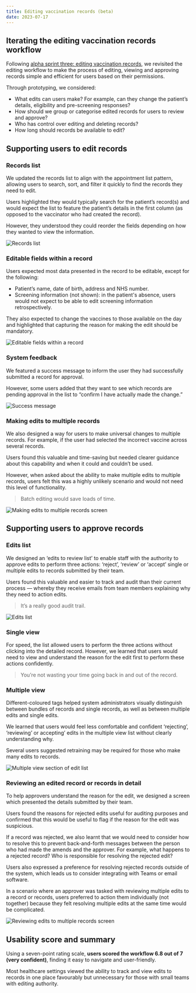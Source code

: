 ```yaml
---
title: Editing vaccination records (beta)
date: 2023-07-17
---
```


## Iterating the editing vaccination records workflow

Following [alpha sprint three: editing vaccination records](/record-a-vaccination/2023/05/sprint-three-editing-vaccination-records), we revisited the editing workflow to make the process of editing, viewing and approving records simple and efficient for users based on their permissions.

Through prototyping, we considered:

- What edits can users make? For example, can they change the patient’s details, eligibility and pre-screening responses?
- How should we group or categorise edited records for users to review and approve?
- Who has control over editing and deleting records?
- How long should records be available to edit?

## Supporting users to edit records

### Records list

We updated the records list to align with the appointment list pattern, allowing users to search, sort, and filter it quickly to find the records they need to edit.

Users highlighted they would typically search for the patient’s record(s) and would expect the list to feature the patient’s details in the first column (as opposed to the vaccinator who had created the record).

However, they understood they could reorder the fields depending on how they wanted to view the information.

![Records list](5j2btspdgmlfv9g8a0brnhj0v7sg.png)

### Editable fields within a record

Users expected most data presented in the record to be editable, except for the following:

- Patient’s name, date of birth, address and NHS number.
- Screening information (not shown): in the patient's absence, users would not expect to be able to edit screening information retrospectively.

They also expected to change the vaccines to those available on the day and highlighted that capturing the reason for making the edit should be mandatory.

![Editable fields within a record](vdehseo0l4jtxdkki3ee2gknke6t.png)

### System feedback

We featured a success message to inform the user they had successfully submitted a record for approval.

However, some users added that they want to see which records are pending approval in the list to “confirm I have actually made the change.”

![Success message](7xp09z34jvl7wf298jrzzmxv3p1x.png)

### Making edits to multiple records

We also designed a way for users to make universal changes to multiple records. For example, if the user had selected the incorrect vaccine across several records.

Users found this valuable and time-saving but needed clearer guidance about this capability and when it could and couldn’t be used.

However, when asked about the ability to make multiple edits to multiple records, users felt this was a highly unlikely scenario and would not need this level of functionality.

> Batch editing would save loads of time.

![Making edits to multiple records screen](uack3e2zwx21fh23w92cplcvr2ur.png)

## Supporting users to approve records

### Edits list

We designed an ‘edits to review list’ to enable staff with the authority to approve edits to perform three actions: ‘reject’, ‘review’ or ‘accept’ single or multiple edits to records submitted by their team.

Users found this valuable and easier to track and audit than their current process — whereby they receive emails from team members explaining why they need to action edits.

> It’s a really good audit trail.

![Edits list](0cro1euvqd4hj442ln9sselw4yfd.png)

### Single view

For speed, the list allowed users to perform the three actions without clicking into the detailed record. However, we learned that users would need to view and understand the reason for the edit first to perform these actions confidently.

> You’re not wasting your time going back in and out of the record.

### Multiple view

Different-coloured tags helped system administrators visually distinguish between bundles of records and single records, as well as between multiple edits and single edits.

We learned that users would feel less comfortable and confident ‘rejecting’, ‘reviewing’ or accepting’ edits in the multiple view list without clearly understanding why.

Several users suggested retraining may be required for those who make many edits to records.

![Multiple view section of edit list](zae9wdq5rj8w8lx6b1kzamusqpjo.png)

### Reviewing an edited record or records in detail

To help approvers understand the reason for the edit, we designed a screen which presented the details submitted by their team.

Users found the reasons for rejected edits useful for auditing purposes and confirmed that this would be useful to flag if the reason for the edit was suspicious.

If a record was rejected, we also learnt that we would need to consider how to resolve this to prevent back-and-forth messages between the person who had made the amends and the approver. For example, what happens to a rejected record? Who is responsible for resolving the rejected edit?

Users also expressed a preference for resolving rejected records outside of the system, which leads us to consider integrating with Teams or email software.

In a scenario where an approver was tasked with reviewing multiple edits to a record or records, users preferred to action them individually (not together) because they felt resolving multiple edits at the same time would be complicated.

![Reviewing edits to multiple records screen](fou9vu3tc18dboy94pum7el9tako.png)

## Usability score and summary

Using a seven-point rating scale, **users scored the workflow 6.8 out of 7 (very confident)**, finding it easy to navigate and user-friendly.

Most healthcare settings viewed the ability to track and view edits to records in one place favourably but unnecessary for those with small teams with editing authority.
